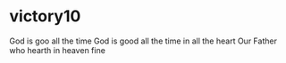 # victory10
God is goo all the time
God is good all the time 
in all the heart
Our Father who hearth in heaven 
fine
